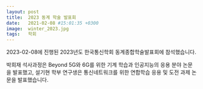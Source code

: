 ```yaml
---
layout: post
title:  2023 동계 학술 발표회
date:   2021-02-08 #15:01:35 +0300
image:  winter_2023.jpg
tags:   학회
---
```


2023-02-08에 진행된 2023년도 한국통신학회 동계종합학술발표회에 참석했습니다.

박희재 석사과정은 Beyond 5G와 6G를 위한 기계 학습과 인공지능의 응용 분야 논문을 발표했고, 설기현 학부 연구생은 통신네트워크를 위한 연합학습 응용 및 도전 과제 논문을 발표했습니다.
